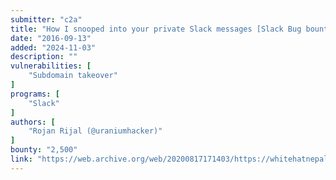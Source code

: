 ```yaml
---
submitter: "c2a"
title: "How I snooped into your private Slack messages [Slack Bug bounty worth $2,500]"
date: "2016-09-13"
added: "2024-11-03"
description: ""
vulnerabilities: [
    "Subdomain takeover"
]
programs: [
    "Slack"
]
authors: [
    "Rojan Rijal (@uraniumhacker)"
]
bounty: "2,500"
link: "https://web.archive.org/web/20200817171403/https://whitehatnepal.tumblr.com/post/150381068912/how-i-snooped-into-your-private-slack-messages"
---
```




